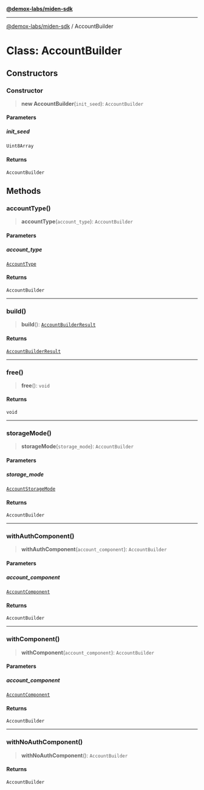 [**@demox-labs/miden-sdk**](../README.md)

***

[@demox-labs/miden-sdk](../README.md) / AccountBuilder

# Class: AccountBuilder

## Constructors

### Constructor

> **new AccountBuilder**(`init_seed`): `AccountBuilder`

#### Parameters

##### init\_seed

`Uint8Array`

#### Returns

`AccountBuilder`

## Methods

### accountType()

> **accountType**(`account_type`): `AccountBuilder`

#### Parameters

##### account\_type

[`AccountType`](../enumerations/AccountType.md)

#### Returns

`AccountBuilder`

***

### build()

> **build**(): [`AccountBuilderResult`](AccountBuilderResult.md)

#### Returns

[`AccountBuilderResult`](AccountBuilderResult.md)

***

### free()

> **free**(): `void`

#### Returns

`void`

***

### storageMode()

> **storageMode**(`storage_mode`): `AccountBuilder`

#### Parameters

##### storage\_mode

[`AccountStorageMode`](AccountStorageMode.md)

#### Returns

`AccountBuilder`

***

### withAuthComponent()

> **withAuthComponent**(`account_component`): `AccountBuilder`

#### Parameters

##### account\_component

[`AccountComponent`](AccountComponent.md)

#### Returns

`AccountBuilder`

***

### withComponent()

> **withComponent**(`account_component`): `AccountBuilder`

#### Parameters

##### account\_component

[`AccountComponent`](AccountComponent.md)

#### Returns

`AccountBuilder`

***

### withNoAuthComponent()

> **withNoAuthComponent**(): `AccountBuilder`

#### Returns

`AccountBuilder`
